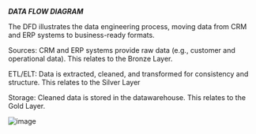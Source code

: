 ***DATA FLOW DIAGRAM***

The DFD illustrates the data engineering process, moving data from CRM and ERP systems to business-ready formats.

Sources: CRM and ERP systems provide raw data (e.g., customer and operational data). This relates to the Bronze Layer.

ETL/ELT: Data is extracted, cleaned, and transformed for consistency and structure. This relates to the Silver Layer

Storage: Cleaned data is stored in the datawarehouse. This relates to the Gold Layer.

![image](https://github.com/user-attachments/assets/86e90afd-be74-4f0b-99f1-42425a3e3096)
